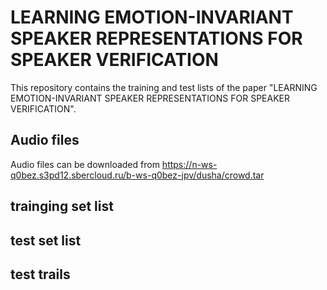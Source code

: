 # LEARNING EMOTION-INVARIANT SPEAKER REPRESENTATIONS FOR SPEAKER VERIFICATION

This repository contains the training and test lists of the paper "LEARNING EMOTION-INVARIANT SPEAKER REPRESENTATIONS FOR SPEAKER VERIFICATION". 
## Audio files
Audio files can be downloaded from https://n-ws-q0bez.s3pd12.sbercloud.ru/b-ws-q0bez-jpv/dusha/crowd.tar
## trainging set list

## test set list

## test trails
